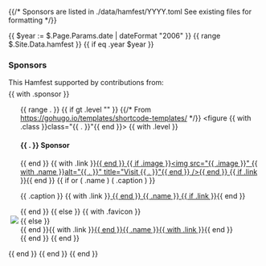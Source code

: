 {{/* 
Sponsors are listed in ./data/hamfest/YYYY.toml
See existing files for formatting
*/}}

{{ $year := $.Page.Params.date | dateFormat "2006" }}
{{ range $.Site.Data.hamfest }}
	{{ if eq .year $year }}
		<a class="alignright noprint" style="text-decoration:none;transform:translateY(1.4em);"
		href="#top"
		alt="Back to top"
		title="Back to top">
		<span class="genericons-neue genericons-neue-top"
		style="width:24px;height:24px;font-size:24px;"></span></a>
		<h3 id="sponsors">Sponsors</h3>
		<p style="margin-bottom:6px;">This Hamfest supported by contributions from:</p>
		{{ with .sponsor }}
			<ul style="list-style:none;border-left:0;margin-left:0;">
			{{ range . }}
				{{ if gt .level "" }} 
					{{/* From https://gohugo.io/templates/shortcode-templates/ */}}
					<figure {{ with .class }}class="{{ . }}"{{ end }}>
						{{ with .level }}<h4>{{ . }} Sponsor</h4>{{ end }}
						{{ with .link }}<a href="{{ . }}">{{ end }}
							{{ if .image  }}<img src="{{ .image }}" {{ with .name }}alt="{{ . }}" title="Visit {{ . }}"{{ end }} />{{ end }}
						{{ if .link }}</a>{{ end }}
						{{ if or ( .name ) ( .caption ) }}
							<figcaption><p>
								{{ .caption }}
								{{ with .link }}<a href="{{ . }}"> {{ end }}
									{{ .name }}
								{{ if .link }}</a>{{ end }}
							</p></figcaption>
						{{ end }}
					</figure>
				{{ else }}
					{{ with .favicon }}<li style="list-style:none;position:relative;left:-20px;"><img src="{{ . | safeURL }}" /> {{ else }}<li>{{ end }}{{ with .link }}<a href="{{ . }}">{{ end }}{{ .name }}{{ with .link }}</a>{{ end }}</li>
				{{ end }}
			{{ end }}
			</ul>
		{{ end }}
	{{ end }}
{{ end }}


